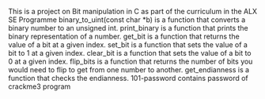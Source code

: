 This is a project on Bit manipulation in C as part of the curriculum in the ALX SE Programme
binary_to_uint(const char *b) is a function that converts a binary number to an unsigned int.
print_binary is a function that prints the binary representation of a number.
get_bit is a function that returns the value of a bit at a given index.
set_bit is a function that sets the value of a bit to 1 at a given index.
clear_bit is a function that sets the value of a bit to 0 at a given index.
flip_bits is a function that returns the number of bits you would need to flip to get from one number to another.
get_endianness is a function that checks the endianness.
101-password contains password of crackme3 program
